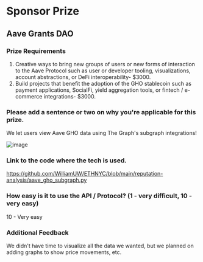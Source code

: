 # Sponsor Prize

## Aave Grants DAO

### Prize Requirements

1. Creative ways to bring new groups of users or new forms of interaction to the Aave Protocol such as user or developer tooling, visualizations, account abstractions, or DeFi interoperability- $3000.
2. Build projects that benefit the adoption of the GHO stablecoin such as payment applications, SocialFi, yield aggregation tools, or fintech / e-commerce integrations- $3000.

### Please add a sentence or two on why you're applicable for this prize.

We let users view Aave GHO data using The Graph's subgraph integrations!

![image](https://github.com/WilliamUW/ETHNYC/assets/22282583/fc3642db-c514-4d66-a605-fde3e8d91af6)


### Link to the code where the tech is used.

https://github.com/WilliamUW/ETHNYC/blob/main/reputation-analysis/aave_gho_subgraph.py

### How easy is it to use the API / Protocol? (1 - very difficult, 10 - very easy)

10 - Very easy

### Additional Feedback
We didn't have time to visualize all the data we wanted, but we planned on adding graphs to show price movements, etc.
